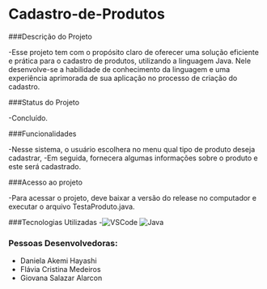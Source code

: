 # Cadastro-de-Produtos
###Descrição do Projeto 

-Esse projeto tem com o propósito claro de oferecer uma solução eficiente e prática para o cadastro de produtos, utilizando a linguagem Java. Nele desenvolve-se a habilidade de conhecimento da linguagem e uma experiência aprimorada de sua aplicação no processo de criação do cadastro. 

###Status do Projeto 

-Concluído. 

###Funcionalidades 

-Nesse sistema, o usuário escolhera no menu qual tipo de produto deseja cadastrar, 
-Em seguida, fornecera algumas informações sobre o produto e este será cadastrado. 

###Acesso ao projeto 

-Para acessar o projeto, deve baixar a versão do release no computador e executar o arquivo TestaProduto.java. 

###Tecnologias Utilizadas 
-![VSCode](https://img.shields.io/badge/VSCode-0078D4?style=for-the-badge&logo=visual%20studio%20code&logoColor=white) ![Java](https://img.shields.io/badge/java-%23ED8B00.svg?style=for-the-badge&logo=openjdk&logoColor=white)

### Pessoas Desenvolvedoras: 
- Daniela Akemi Hayashi
- Flávia Cristina Medeiros
- Giovana Salazar Alarcon
